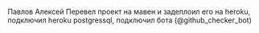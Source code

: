Павлов Алексей
Перевел проект на мавен и задеплоил его на heroku, подключил heroku postgressql, подключил бота (@github_checker_bot)
